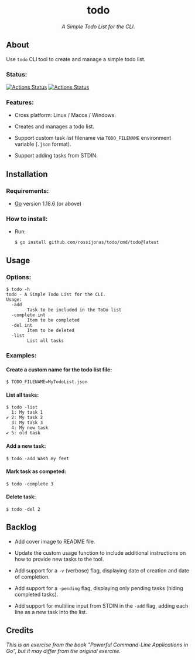 <h1 align="center">todo</h1>

*<p align="center">A Simple Todo List for the CLI.</p>*

## About

Use `todo` CLI tool to create and manage a simple todo list.

### Status:

[![Actions Status](https://github.com/rossijonas/todo/workflows/Test/badge.svg)](https://github.com/rossijonas/todo/actions)
[![Actions Status](https://github.com/rossijonas/todo/workflows/Build/badge.svg)](https://github.com/rossijonas/todo/actions)

### Features:

- Cross platform:  Linux / Macos / Windows.

- Creates and manages a todo list.

- Support custom task list filename via `TODO_FILENAME` environment variable (`.json` format).

- Support adding tasks from STDIN.

## Installation

### Requirements:

- [Go](https://go.dev/) version 1.18.6 (or above)

### How to install:

- Run: 

  ```
  $ go install github.com/rossijonas/todo/cmd/todo@latest
  ```

## Usage

### Options:

```
$ todo -h
todo - A Simple Todo List for the CLI.
Usage:
  -add
        Task to be included in the ToDo list
  -complete int
        Item to be completed
  -del int
        Item to be deleted
  -list
        List all tasks
```

### Examples:

#### Create a custom name for the todo list file:

```
$ TODO_FILENAME=MyTodoList.json
```

#### List all tasks:

```
$ todo -list
  1: My task 1
✔ 2: My task 2
  3: My task 3
  4: My new task
✔ 5: old task
```

#### Add a new task:

```
$ todo -add Wash my feet
```

#### Mark task as competed:

```
$ todo -complete 3
```

#### Delete task:

```
$ todo -del 2
```

## Backlog

- Add cover image to README file.

- Update the custom usage function to include additional instructions on how to provide new tasks to the tool.

- Add support for a `-v` (verbose) flag, displaying date of creation and date of completion.

- Add support for a `-pending` flag, displaying only pending tasks (hiding completed tasks).

- Add support for multiline input from STDIN in the `-add` flag, adding each line as a new task into the list.

## Credits

_This is an exercise from the book "Powerful Command-Line Applications in Go", but it may differ from the original exercise._
